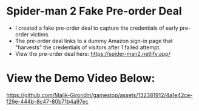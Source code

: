 # Spider-man 2 Fake Pre-order Deal

* I created a fake pre-order deal to capture the credentials of early pre-order victims.
* The pre-order deal links to a dummy Amazon sign-in page that "harvests" the credentials of visitors after 1 failed attempt.
* View the pre-order deal here: https://spider-man2.netlify.app/

# View the Demo Video Below:




https://github.com/Malik-Girondin/gamestop/assets/132381912/4a1e42ce-f29e-444b-8c47-80b71b4a97ec


